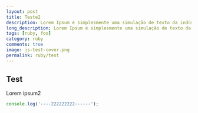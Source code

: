 ```yaml
---
layout: post
title: Teste2
description: Lorem Ipsum é simplesmente uma simulação de texto da indústria
long_description: Lorem Ipsum é simplesmente uma simulação de texto da indústria tipográfica e de impressos, e vem sendo utilizado desde o século XVI, quando um impressor desconhecido pegou uma bandeja de tipos e os embaralhou para fazer um livro de modelos de tipos. Lorem Ipsum sobreviveu não só a cinco séculos, como também ao salto para a editoração eletrônica, permanecendo essencialmente inalterado.
tags: [ruby, foo]
category: ruby
comments: true
image: js-test-cover.png
permalink: ruby/test
---
```


## Test

Lorem ipsum2

```js
console.log('----222222222------');
```